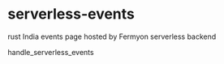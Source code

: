 # serverless-events
rust India events page hosted by Fermyon serverless backend

handle_serverless_events
